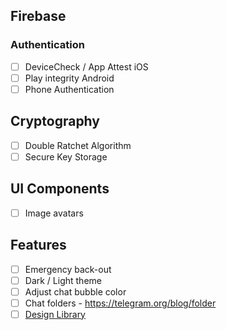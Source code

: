 ## Firebase
### Authentication
- [ ] DeviceCheck / App Attest iOS
- [ ] Play integrity Android
- [ ] Phone Authentication

## Cryptography
- [ ] Double Ratchet Algorithm
- [ ] Secure Key Storage

## UI Components
- [ ] Image avatars
  
## Features
- [ ] Emergency back-out
- [ ] Dark / Light theme
- [ ] Adjust chat bubble color
- [ ] Chat folders - https://telegram.org/blog/folder
- [ ] [Design Library](https://www.behance.net/gallery/183016457/Fortknox-Secure-Chat-Application-Case-Study?tracking_source=search_projects&l=30)
